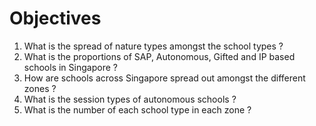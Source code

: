 # Objectives
1. What is the spread of nature types amongst the school types ? 
2. What is the proportions of SAP, Autonomous, Gifted and IP based schools in Singapore ? 
3. How are schools across Singapore spread out amongst the different zones ?
4. What is the session types of autonomous schools ?
5. What is the number of each school type in each zone ?

